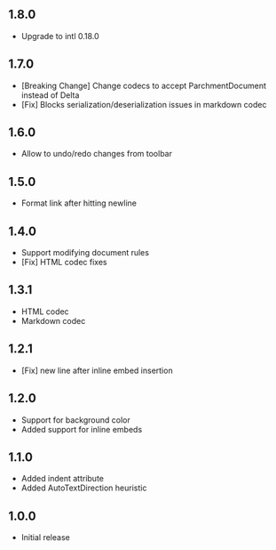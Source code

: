 ## 1.8.0

* Upgrade to intl 0.18.0

## 1.7.0

* [Breaking Change] Change codecs to accept ParchmentDocument instead of Delta
* [Fix] Blocks serialization/deserialization issues in markdown codec

## 1.6.0

* Allow to undo/redo changes from toolbar

## 1.5.0

* Format link after hitting newline

## 1.4.0

* Support modifying document rules
* [Fix] HTML codec fixes

## 1.3.1

* HTML codec
* Markdown codec

## 1.2.1

* [Fix] new line after inline embed insertion

## 1.2.0

* Support for background color
* Added support for inline embeds

## 1.1.0

* Added indent attribute
* Added AutoTextDirection heuristic

## 1.0.0

* Initial release
